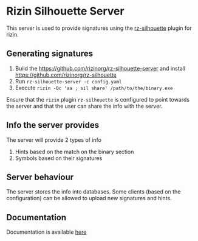 # Rizin Silhouette Server

This server is used to provide signatures using the [rz-silhouette](https://github.com/rizinorg/rz-silhouette) plugin for rizin.

## Generating signatures

1. Build the https://github.com/rizinorg/rz-silhouette-server and install https://github.com/rizinorg/rz-silhouette
2. Run `rz-silhouette-server -c config.yaml`
3. Execute `rizin -Qc 'aa ; sil share' /path/to/the/binary.exe`

Ensure that the `rizin` plugin `rz-silhouette` is configured to point towards the server and that the user can share the info with the server.

## Info the server provides

The server will provide 2 types of info

1. Hints based on the match on the binary section
2. Symbols based on their signatures

## Server behaviour

The server stores the info into databases.
Some clients (based on the configuration) can be allowed to upload new signatures and hints.

## Documentation

Documentation is available [here](https://github.com/rizinorg/rz-silhouette/tree/main/docs)